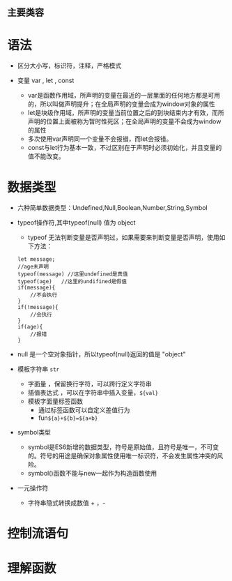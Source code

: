 主要类容
---
# 语法
- 区分大小写，标识符，注释，严格模式

- 变量 var , let , const
    -  var是函数作用域，所声明的变量在最近的一层里面的任何地方都是可用的，所以叫做声明提升；在全局声明的变量会成为window对象的属性
    - let是块级作用域，所声明的变量当前位置之后的到块结束内才有效，而所声明的位置上面被称为暂时性死区；在全局声明的变量不会成为window的属性
    - 多次使用var声明同一个变量不会报错，而let会报错。
    - const与let行为基本一致，不过区别在于声明时必须初始化，并且变量的值不能改变。

# 数据类型
- 六种简单数据类型：Undefined,Null,Boolean,Number,String,Symbol

- typeof操作符,其中typeof(null) 值为 object
    - typeof 无法判断变量是否声明过，如果需要来判断变量是否声明，使用如下方法：
    ```
    let message;
    //age未声明
    typeof(message) //这里undefined是真值
    typeof(age)   //这里的undifined是假值
    if(message){
        //不会执行
    }
    if(!message){
        //会执行
    }
    if(age){
        //报错
    }

    ```

- null 是一个空对象指针，所以typeof(null)返回的值是 "object"

- 模板字符串 `str`
    - 字面量 ，保留换行字符，可以跨行定义字符串
    - 插值表达式 ，可以在字符串中插入变量，`${val}`
    - 模板字面量标签函数
        - 通过标签函数可以自定义差值行为
        - fun`${a}+${b}=${a+b}`

- symbol类型
    - symbol是ES6新增的数据类型，符号是原始值，且符号是唯一，不可变的。符号的用途是确保对象属性使用唯一标识符，不会发生属性冲突的风险。
    - symbol()函数不能与new一起作为构造函数使用  

- 一元操作符
    - 字符串隐式转换成数值 + ，-
 
# 控制流语句
# 理解函数
